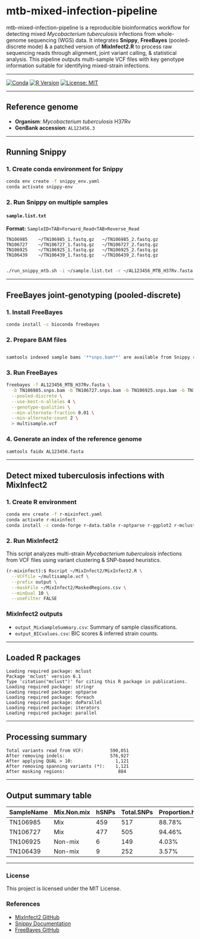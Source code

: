 # mtb-mixed-infection-pipeline

mtb-mixed-infection-pipeline is a reproducible bioinformatics workflow for detecting mixed *Mycobacterium tuberculosis* infections from whole-genome sequencing (WGS) data. It integrates **Snippy**, **FreeBayes** (pooled-discrete mode) & a patched version of **MixInfect2.R** to process raw sequencing reads through alignment, joint variant calling, & statistical analysis. This pipeline outputs multi-sample VCF files with key genotype information suitable for identifying mixed-strain infections.

---

[![Conda](https://img.shields.io/conda/vn/conda-forge/r-mclust.svg)](https://anaconda.org/conda-forge/r-mclust)
[![R Version](https://img.shields.io/badge/R-4.0+-blue.svg)](https://cran.r-project.org/)
[![License: MIT](https://img.shields.io/badge/License-MIT-yellow.svg)](LICENSE)


---

## Reference genome
- **Organism**: *Mycobacterium tuberculosis* H37Rv  
- **GenBank accession**: `AL123456.3`

---

##  Running Snippy

### 1. Create conda environment for Snippy

```bash
conda env create -f snippy_env.yaml
conda activate snippy-env
```

### 2. Run Snippy on multiple samples

#### `sample.list.txt`

**Format:** `SampleID<TAB>Forward_Read<TAB>Reverse_Read`

```
TN106985	~/TN106985_1.fastq.gz	~/TN106985_2.fastq.gz
TN106727	~/TN106727_1.fastq.gz	~/TN106727_2.fastq.gz
TN106925	~/TN106925_1.fastq.gz	~/TN106925_2.fastq.gz
TN106439	~/TN106439_1.fastq.gz	~/TN106439_2.fastq.gz
```

```bash

./run_snippy_mtb.sh -i ~/sample.list.txt -r ~/AL123456_MTB_H37Rv.fasta -t 8

```

---

## FreeBayes joint-genotyping (pooled-discrete)

### 1. Install FreeBayes

```bash
conda install -c bioconda freebayes

```

### 2. Prepare BAM files

```bash

samtools indexed sample bams '**snps.bam**' are available from Snippy run on multiple samples

```

### 3. Run FreeBayes

```bash
freebayes -f AL123456_MTB_H37Rv.fasta \
  -b TN106985.snps.bam -b TN106727.snps.bam -b TN106925.snps.bam -b TN106439.snps.bam\
  --pooled-discrete \
  --use-best-n-alleles 4 \
  --genotype-qualities \
  --min-alternate-fraction 0.01 \
  --min-alternate-count 2 \
  > multisample.vcf
```

### 4. Generate an index of the reference genome 

 ```bash
samtools faidx AL123456.fasta

 ```

---

## Detect mixed tuberculosis infections with MixInfect2

### 1. Create R environment
```bash
conda env create -f r-mixinfect.yaml
conda activate r-mixinfect
conda install -c conda-forge r-data.table r-optparse r-ggplot2 r-mclust "r-base>=4.0" "icu=73.2"

```

### 2. Run MixInfect2

This script analyzes multi-strain *Mycobacterium tuberculosis* infections from VCF files using variant clustering & SNP-based heuristics.

```bash
(r-mixinfect):$ Rscript ~/MixInfect2/MixInfect2.R \
  --VCFfile ~/multisample.vcf \
  --prefix output \
  --maskFile ~/MixInfect2/MaskedRegions.csv \
  --minQual 10 \
  --useFilter FALSE
```

### MixInfect2 outputs

- `output_MixSampleSummary.csv`: Summary of sample classifications.
- `output_BICvalues.csv`: BIC scores & inferred strain counts.

---

## Loaded R packages

```
Loading required package: mclust
Package 'mclust' version 6.1
Type 'citation("mclust")' for citing this R package in publications.
Loading required package: stringr
Loading required package: optparse
Loading required package: foreach
Loading required package: doParallel
Loading required package: iterators
Loading required package: parallel
```

---

## Processing summary

```
Total variants read from VCF:          590,051
After removing indels:                 576,927
After applying QUAL > 10:                1,121
After removing spanning variants (*):    1,121
After masking regions:                    884
```

---

## Output summary table

| SampleName | Mix.Non.mix | hSNPs | Total.SNPs | Proportion.hSNPs_totalSNPs | No.strains | Major.strain.proportion |
|------------|-------------|-------|------------|-----------------------------|------------|--------------------------|
| TN106985   | Mix         |   459 |        517 | 88.78%                      | 2          | 0.78                     |
| TN106727   | Mix         |   477 |        505 | 94.46%                      | 2          | 0.71                     |
| TN106925   | Non-mix     |     6 |        149 | 4.03%                       | 1          | NA                       |
| TN106439   | Non-mix     |     9 |        252 | 3.57%                       | 1          | NA                       |

---
### License

This project is licensed under the MIT License.


### References
- [MixInfect2 GitHub](https://github.com/bensobkowiak/MixInfect2)
- [Snippy Documentation](https://github.com/tseemann/snippy)
- [FreeBayes GitHub](https://github.com/freebayes/freebayes)


